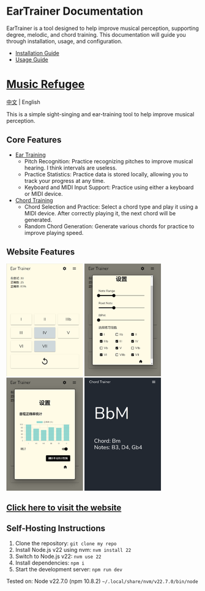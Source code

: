 # EarTrainer Documentation

EarTrainer is a tool designed to help improve musical perception, supporting degree, melodic, and chord training. This documentation will guide you through installation, usage, and configuration.

- [Installation Guide](installation.md)
- [Usage Guide](usage.md)

# [Music Refugee](https://musictrainer.barnman.cc)
[中文](README.md) | English

This is a simple sight-singing and ear-training tool to help improve musical perception.

## Core Features
- [Ear Training](https://musictrainer.barnman.cc/ear-trainer)
   - Pitch Recognition: Practice recognizing pitches to improve musical hearing. I think intervals are useless.
   - Practice Statistics: Practice data is stored locally, allowing you to track your progress at any time.
   - Keyboard and MIDI Input Support: Practice using either a keyboard or MIDI device.
- [Chord Training](https://musictrainer.barnman.cc/chord-trainer)
   - Chord Selection and Practice: Select a chord type and play it using a MIDI device. After correctly playing it, the next chord will be generated.
   - Random Chord Generation: Generate various chords for practice to improve playing speed.
## Website Features
<img src="pics/image.png" alt="alt text" width="200" style="height: auto;" />
<img src="pics/image1.png" alt="alt text" width="200" style="height: auto;" />
<img src="pics/image3.png" alt="alt text" width="200" style="height: auto;" />
<img src="pics/image2.png" alt="alt text" width="200" style="height: auto;" />

## [Click here to visit the website](https://musictrainer.barnman.cc)

## Self-Hosting Instructions
1. Clone the repository: `git clone my repo`
2. Install Node.js v22 using nvm: `nvm install 22`
3. Switch to Node.js v22: `nvm use 22`
4. Install dependencies: `npm i`
5. Start the development server: `npm run dev`

Tested on: Node v22.7.0 (npm 10.8.2) `~/.local/share/nvm/v22.7.0/bin/node`
